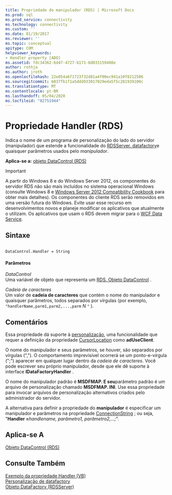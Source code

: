 ```yaml
---
title: Propriedade do manipulador (RDS) | Microsoft Docs
ms.prod: sql
ms.prod_service: connectivity
ms.technology: connectivity
ms.custom: ''
ms.date: 01/19/2017
ms.reviewer: ''
ms.topic: conceptual
apitype: COM
helpviewer_keywords:
- Handler property [ADO]
ms.assetid: fdc34362-6d47-4727-b171-8d033159408e
author: rothja
ms.author: jroth
ms.openlocfilehash: 22e054a6f1723f32d81a4f00ec941a10f8212506
ms.sourcegitcommit: 6037fb1f1a5ddd933017029eda5f5c281939100c
ms.translationtype: MT
ms.contentlocale: pt-BR
ms.lasthandoff: 05/04/2020
ms.locfileid: "82751944"
---
```

# <a name="handler-property-rds"></a>Propriedade Handler (RDS)
Indica o nome de um programa de personalização do lado do servidor (manipulador) que estende a funcionalidade do [RDSServer. datafactory](../../../ado/reference/rds-api/datafactory-object-rdsserver.md)e quaisquer parâmetros usados pelo *manipulador*.  
  
 **Aplica-se a:** [objeto DataControl (RDS)](../../../ado/reference/rds-api/datacontrol-object-rds.md)  
  
> [!IMPORTANT]
>  A partir do Windows 8 e do Windows Server 2012, os componentes do servidor RDS não são mais incluídos no sistema operacional Windows (consulte Windows 8 e [Windows Server 2012 Compatibility Cookbook](https://www.microsoft.com/download/details.aspx?id=27416) para obter mais detalhes). Os componentes do cliente RDS serão removidos em uma versão futura do Windows. Evite usar esse recurso em desenvolvimentos novos e planeje modificar os aplicativos que atualmente o utilizam. Os aplicativos que usam o RDS devem migrar para o [WCF Data Service](https://go.microsoft.com/fwlink/?LinkId=199565).  
  
## <a name="syntax"></a>Sintaxe  
  
```  
  
DataControl.Handler = String  
```  
  
#### <a name="parameters"></a>Parâmetros  
 *DataControl*  
 Uma variável de objeto que representa um [RDS. Objeto DataControl](../../../ado/reference/rds-api/datacontrol-object-rds.md) .  
  
 *Cadeia de caracteres*  
 Um valor de **cadeia de caracteres** que contém o nome do manipulador e quaisquer parâmetros, todos separados por vírgulas (por exemplo, `"handlerName,parm1,parm2,...,parm` *N* `"` ).  
  
## <a name="remarks"></a>Comentários  
 Essa propriedade dá suporte à [personalização](../../../ado/guide/remote-data-service/datafactory-customization.md), uma funcionalidade que requer a definição da propriedade [CursorLocation](../../../ado/reference/ado-api/cursorlocation-property-ado.md) como **adUseClient**.  
  
 O nome do manipulador e seus parâmetros, se houver, são separados por vírgulas (","). O comportamento imprevisível ocorrerá se um ponto-e-vírgula (";") aparecer em qualquer lugar dentro da *cadeia de caracteres*. Você pode escrever seu próprio manipulador, desde que ele dê suporte à interface **IDataFactoryHandler** .  
  
 O nome do manipulador padrão é **MSDFMAP. E seu**parâmetro padrão é um arquivo de personalização chamado **MSDFMAP. INI**. Use essa propriedade para invocar arquivos de personalização alternativos criados pelo administrador do servidor.  
  
 A alternativa para definir a propriedade do **manipulador** é especificar um manipulador e parâmetros na propriedade [ConnectionString](../../../ado/reference/ado-api/connectionstring-property-ado.md) ; ou seja, "**Handler =**_handlename, parâmetro1, parâmetro2,...;_".  
  
## <a name="applies-to"></a>Aplica-se A  
 [Objeto DataControl (RDS)](../../../ado/reference/rds-api/datacontrol-object-rds.md)  
  
## <a name="see-also"></a>Consulte Também  
 [Exemplo da propriedade Handler (VB)](../../../ado/reference/rds-api/handler-property-example-vb.md)   
 [Personalização de datafactory](../../../ado/guide/remote-data-service/datafactory-customization.md)   
 [Objeto DataFactory (RDSServer)](../../../ado/reference/rds-api/datafactory-object-rdsserver.md)



